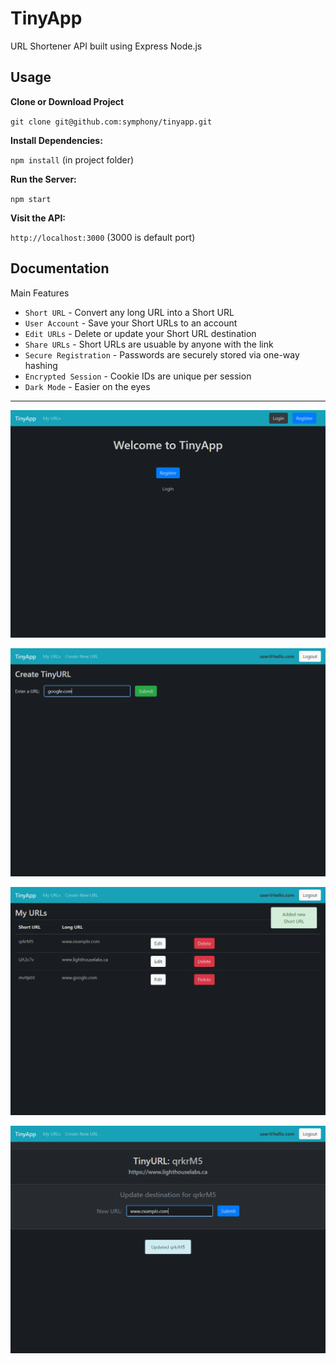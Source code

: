 # TinyApp
URL Shortener API built using Express Node.js

## Usage

**Clone or Download Project** 

`git clone git@github.com:symphony/tinyapp.git`

**Install Dependencies:**

`npm install` (in project folder)

**Run the Server:**

`npm start`

**Visit the API:**

`http://localhost:3000` (3000 is default port)


## Documentation

Main Features

* `Short URL` - Convert any long URL into a Short URL
* `User Account` - Save your Short URLs to an account
* `Edit URLs` - Delete or update your Short URL destination
* `Share URLs` - Short URLs are usuable by anyone with the link
* `Secure Registration` - Passwords are securely stored via one-way hashing
* `Encrypted Session` - Cookie IDs are unique per session
* `Dark Mode` - Easier on the eyes

---

![Screenshot of TinyApp Homepage](docs/tiny1.png?raw=true "Homepage")

![Screenshot of New URL](docs/tiny2.png?raw=true "New Short URL")

![Screenshot of Dashboard](docs/tiny3.png?raw=true "User Dashboard")

![Screenshot of Edit Page](docs/tiny4.png?raw=true "Edit Page")
